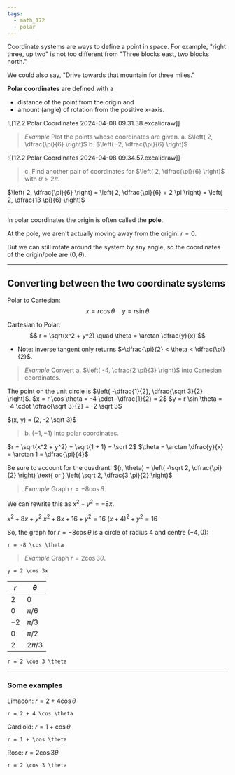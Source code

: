 ```yaml
---
tags:
  - math_172
  - polar
---
```


Coordinate systems are ways to define a point in space.
For example, "right three, up two" is not too different from "Three blocks east, two blocks north."

We could also say, "Drive towards that mountain for three miles."

**Polar coordinates** are defined with a
- distance of the point from the origin and
- amount (angle) of rotation from the positive $x$-axis.

![[12.2 Polar Coordinates 2024-04-08 09.31.38.excalidraw]]

> *Example*
> Plot the points whose coordinates are given.
> a. $\left( 2, \dfrac{\pi}{6} \right)$
> b. $\left( -2, \dfrac{\pi}{6} \right)$

![[12.2 Polar Coordinates 2024-04-08 09.34.57.excalidraw]]

> c. Find another pair of coordinates for $\left( 2, \dfrac{\pi}{6} \right)$ with $\theta > 2 \pi$.

$\left( 2, \dfrac{\pi}{6} \right) = \left( 2, \dfrac{\pi}{6} + 2 \pi \right) = \left( 2, \dfrac{13 \pi}{6} \right)$

---

In polar coordinates the origin is often called the **pole**.

At the pole, we aren't actually moving away from the origin: $r = 0$.

But we can still rotate around the system by any angle, so the coordinates of the origin/pole are $(0, \theta)$.

---

## Converting between the two coordinate systems

Polar to Cartesian:
$$ x = r \cos \theta \quad y = r \sin \theta $$

Cartesian to Polar:
$$ r = \sqrt(x^2 + y^2) \quad \theta = \arctan \dfrac{y}{x} $$

- Note: inverse tangent only returns $-\dfrac{\pi}{2} < \theta < \dfrac{\pi}{2}$.

> *Example*
> Convert
> a. $\left( -4, \dfrac{2 \pi}{3} \right)$ into Cartesian coordinates.

The point on the unit circle is $\left( -\dfrac{1}{2}, \dfrac{\sqrt 3}{2} \right)$.
$x = r \cos \theta = -4 \cdot -\dfrac{1}{2} = 2$
$y = r \sin \theta = -4 \cdot \dfrac{\sqrt 3}{2} = -2 \sqrt 3$

$(x, y) = (2, -2 \sqrt 3)$

> b. $(-1, -1)$ into polar coordinates.

$r = \sqrt{x^2 + y^2} = \sqrt{1 + 1} = \sqrt 2$
$\theta  = \arctan \dfrac{y}{x} = \arctan 1 = \dfrac{\pi}{4}$

Be sure to account for the quadrant!
$(r, \theta) = \left( -\sqrt 2, \dfrac{\pi}{2} \right) \text{ or } \left( \sqrt 2, \dfrac{3 \pi}{2} \right)$

> *Example*
> Graph $r = -8 \cos \theta$.

We can rewrite this as $x^2 + y^2 = -8x$.

$x^2 + 8x + y^2$
$x^2 + 8x + 16 + y^2 = 16$
$(x + 4)^2 + y^2 = 16$

So, the graph for $r = -8 \cos \theta$ is a circle of radius 4 and centre $(-4, 0)$:
```desmos-graph
r = -8 \cos \theta
```

> *Example*
> Graph $r = 2 \cos 3 \theta$.

```desmos-graph
y = 2 \cos 3x
```

| $r$  | $\theta$     |
| ---- | ----------- |
| $2$  | $0$         |
| $0$  | $\pi/ 6$    |
| $-2$ | $\pi / 3$   |
| $0$  | $\pi / 2$   |
| $2$  | $2 \pi / 3$ | 

```desmos-graph
r = 2 \cos 3 \theta
```

---

### Some examples

Limacon: $r = 2 + 4 \cos \theta$

```desmos-graph
r = 2 + 4 \cos \theta
```

Cardioid: $r = 1 + \cos \theta$

```desmos-graph
r = 1 + \cos \theta
```

Rose: $r = 2 \cos 3 \theta$

```desmos-graph
r = 2 \cos 3 \theta
```